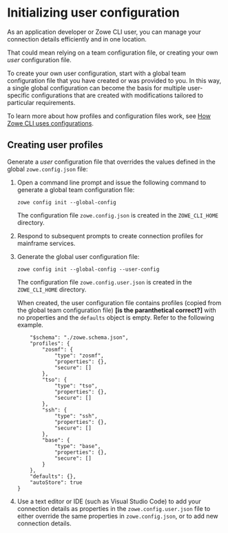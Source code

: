 # Initializing user configuration

As an application developer or Zowe CLI user, you can manage your connection details efficiently and in one location.

That could mean relying on a team configuration file, or creating your own *user* configuration file.

To create your own user configuration, start with a global team configuration file that you have created or was provided to you. In this way, a single global configuration can become the basis for multiple user-specific configurations that are created with modifications tailored to particular requirements.

To learn more about how profiles and configuration files work, see [How Zowe CLI uses configurations](../user-guide/cli-using-understand-profiles-configs.md).

## Creating user profiles

Generate a *user* configuration file that overrides the values defined in the global `zowe.config.json` file:

1. Open a command line prompt and issue the following command to generate a global team configuration file:

    ```
    zowe config init --global-config
    ```

    The configuration file `zowe.config.json` is created in the `ZOWE_CLI_HOME` directory.

2. Respond to subsequent prompts to create connection profiles for mainframe services.

3. Generate the global user configuration file:

    ```
    zowe config init --global-config --user-config
    ```

    The configuration file `zowe.config.user.json` is created in the `ZOWE_CLI_HOME` directory.

    When created, the user configuration file contains profiles (copied from the global team configuration file) **[is the paranthetical correct?]** with no properties and the `defaults` object is empty. Refer to the following example.

    ```{
        "$schema": "./zowe.schema.json",
        "profiles": {
            "zosmf": {
                "type": "zosmf",
                "properties": {},
                "secure": []
            },
            "tso": {
                "type": "tso",
                "properties": {},
                "secure": []
            },
            "ssh": {
                "type": "ssh",
                "properties": {},
                "secure": []
            },
            "base": {
                "type": "base",
                "properties": {},
                "secure": []
            }
        },
        "defaults": {},
        "autoStore": true
    }

    ```

4. Use a text editor or IDE (such as Visual Studio Code) to add your connection details as properties in the `zowe.config.user.json` file to either override the same properties in `zowe.config.json`, or to add new connection details.
